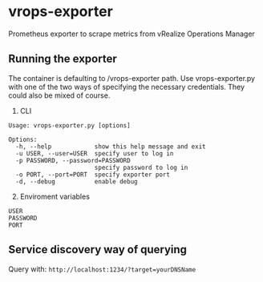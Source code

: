 # vrops-exporter
Prometheus exporter to scrape metrics from vRealize Operations Manager

## Running the exporter

The container is defaulting to /vrops-exporter path. Use vrops-exporter.py with one of the two ways of specifying the necessary credentials. They could also be mixed of course.

1. CLI

```
Usage: vrops-exporter.py [options]

Options:
  -h, --help            show this help message and exit
  -u USER, --user=USER  specify user to log in
  -p PASSWORD, --password=PASSWORD
                        specify password to log in
  -o PORT, --port=PORT  specify exporter port
  -d, --debug           enable debug
```

2. Enviroment variables

```
USER
PASSWORD
PORT
```

## Service discovery way of querying
Query with: ``http://localhost:1234/?target=yourDNSName``

